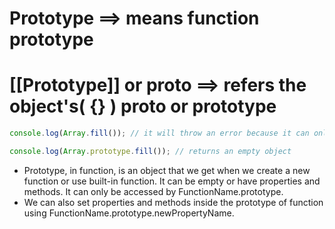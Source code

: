 # Prototype ==> means function prototype

# [[Prototype]] or **proto** ==> refers the object's( {} ) proto or prototype

```javascript
console.log(Array.fill()); // it will throw an error because it can only be available in Array.prototype.fill(). But, we can't access it directly as Array.fill();

console.log(Array.prototype.fill()); // returns an empty object
```

- Prototype, in function, is an object that we get when we create a new function or use built-in function. It can be empty or have properties and methods. It can only be accessed by FunctionName.prototype.
- We can also set properties and methods inside the prototype of function using FunctionName.prototype.newPropertyName.
